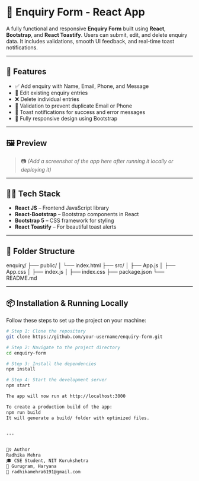 # 📝 Enquiry Form - React App

A fully functional and responsive **Enquiry Form** built using **React**, **Bootstrap**, and **React Toastify**. Users can submit, edit, and delete enquiry data. It includes validations, smooth UI feedback, and real-time toast notifications.

---

## 🚀 Features

- ✅ Add enquiry with Name, Email, Phone, and Message
- 📝 Edit existing enquiry entries
- ❌ Delete individual entries
- 🚫 Validation to prevent duplicate Email or Phone
- 🔔 Toast notifications for success and error messages
- 📱 Fully responsive design using Bootstrap

---

## 🖼️ Preview

> 📷 *(Add a screenshot of the app here after running it locally or deploying it)*

---

## 🧑‍💻 Tech Stack

- **React JS** – Frontend JavaScript library
- **React-Bootstrap** – Bootstrap components in React
- **Bootstrap 5** – CSS framework for styling
- **React Toastify** – For beautiful toast alerts

---

## 📁 Folder Structure

enquiry/
├── public/
│ └── index.html
├── src/
│ ├── App.js
│ ├── App.css
│ ├── index.js
│ ├── index.css
├── package.json
└── README.md


---

## 📦 Installation & Running Locally

Follow these steps to set up the project on your machine:

```bash
# Step 1: Clone the repository
git clone https://github.com/your-username/enquiry-form.git

# Step 2: Navigate to the project directory
cd enquiry-form

# Step 3: Install the dependencies
npm install

# Step 4: Start the development server
npm start

The app will now run at http://localhost:3000

To create a production build of the app:
npm run build
It will generate a build/ folder with optimized files.


---


🙋‍♀️ Author
Radhika Mehra
🎓 CSE Student, NIT Kurukshetra
📍 Gurugram, Haryana
📧 radhikamehra6191@gmail.com


